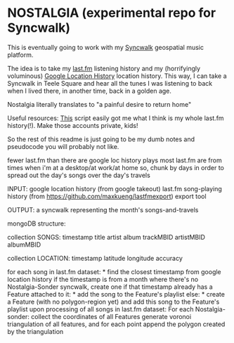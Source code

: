 # NOSTALGIA (experimental repo for Syncwalk)  

This is eventually going to work with my [Syncwalk](https://syncwalk.city) geospatial music platform.  

The idea is to take my [last.fm](http://last.fm) listening history and my (horrifyingly voluminous) [Google Location History](https://takeout.google.com/settings/takeout) location history. This way, I can take a Syncwalk in Teele Square and hear all the tunes I was listening to back when I lived there, in another time, back in a golden age.  

Nostalgia literally translates to "a painful desire to return home"  

Useful resources:
[This](https://github.com/maxkueng/lastfmexport) script easily got me what I think is my whole last.fm history(!). Make those accounts private, kids!

So the rest of this readme is just going to be my dumb notes and pseudocode you will probably not like.

fewer last.fm than there are google loc history plays
most last.fm are from times when i'm at a desktop/at work/at home
so, chunk by days in order to spread out the day's songs over the day's travels

INPUT:
google location history (from google takeout)
last.fm song-playing history (from https://github.com/maxkueng/lastfmexport) export tool

OUTPUT:
a syncwalk representing the month's songs-and-travels

mongoDB structure:

collection SONGS:
	timestamp
	title
	artist
	album
	trackMBID
	artistMBID
	albumMBID

collection LOCATION:
	timestamp
	latitude
	longitude
	accuracy


for each song in last.fm dataset:
	* find the closest timestamp from google location history
		if the timestamp is from a month where there's no Nostalgia-Sonder syncwalk, create one
		if that timestamp already has a Feature attached to it:
			* add the song to the Feature's playlist
		else:
			* create a Feature (with no polygon-region yet) and add this song to the Feature's playlist
upon processing of all songs in last.fm dataset:
	For each Nostalgia-sonder:
		collect the coordinates of all Features
		generate voronoi triangulation of all features, and for each point append the polygon created by the triangulation
		